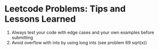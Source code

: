 # Leetcode Problems: Tips and Lessons Learned
1. Always test your code with edge cases and your own examples before submitting
2. Avoid overflow with ints by using long ints (see problem 69 sqrt(x))
